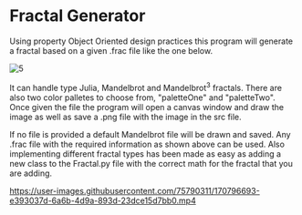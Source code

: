# Fractal Generator 

Using property Object Oriented design practices this program will generate a fractal based on a given .frac file like the one below.

![5](https://user-images.githubusercontent.com/75790311/170794220-9d4d42e7-5328-48af-9a39-73cb23d63fde.PNG)

It can handle type Julia, Mandelbrot and Mandelbrot<sup>3</sup> fractals. There are also two color palletes to choose from, "paletteOne" and "paletteTwo". Once given the file the program will open a canvas window and draw the image as well as save a .png file with the image in the src file.

If no file is provided a default Mandelbrot file will be drawn and saved. Any .frac file with the required information as shown above can be used. Also implementing different fractal types has been made as easy as adding a new class to the Fractal.py file with the correct math for the fractal that you are adding.



https://user-images.githubusercontent.com/75790311/170796693-e393037d-6a6b-4d9a-893d-23dce15d7bb0.mp4

